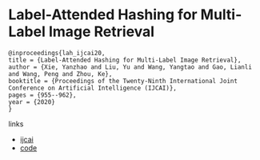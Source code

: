 # Label-Attended Hashing for Multi-Label Image Retrieval

```
@inproceedings{lah_ijcai20,
title = {Label-Attended Hashing for Multi-Label Image Retrieval},
author = {Xie, Yanzhao and Liu, Yu and Wang, Yangtao and Gao, Lianli and Wang, Peng and Zhou, Ke},
booktitle = {Proceedings of the Twenty-Ninth International Joint Conference on Artificial Intelligence (IJCAI)},
pages = {955--962},
year = {2020}
}
```

links
- [ijcai](https://www.ijcai.org/Proceedings/2020/133)
- [code](https://github.com/IDSM-AI/LAH)
